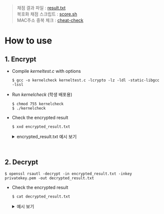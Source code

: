 > 채점 결과 파일 : [result.txt](https://github.com/CELL-DGIST/2023CSE306/blob/main/result.csv)  
> 복호화 채점 스크립트 : [score.sh](https://github.com/CELL-DGIST/2023CSE306/blob/main/score.sh)  
> MAC주소 중복 체크 : [cheat-check](https://github.com/CELL-DGIST/2023CSE306/blob/main/cheat-check.py)  


# How to use

## 1. Encrypt

- Compile *kerneltest.c* with options  
  ```
  $ gcc -o kernelcheck kerneltest.c -lcrypto -lz -ldl -static-libgcc -lssl
  ```
  
- Run *kernelcheck* (학생 배포용)  
  ```
  $ chmod 755 kernelcheck
  $ ./kernelcheck
  ```

- Check the encrypted result
  ```
  $ xxd encrypted_result.txt 
  ```
  <details>
  <summary> encrypted_result.txt 예시 보기</summary>
  
    ```
    00000000: 7ebb 68f8 8007 53a8 e4e5 1778 cb73 4f47  ~.h...S....x.sOG
    00000010: 6d5d 81a3 76eb d249 a130 9df1 a126 5f34  m]..v..I.0...&_4
    00000020: edf2 c870 9d3c 4ab7 3014 c924 d8b8 7ee4  ...p.<J.0..$..~.
    00000030: 5173 7910 6896 d494 0e56 6f33 9c98 d748  Qsy.h....Vo3...H
    00000040: 4ae3 5563 f894 c98c 851c edf6 88b6 50dd  J.Uc..........P.
    00000050: 5737 28a5 41ef 11bd 8e0f fe57 e07a 8c86  W7(.A......W.z..
    00000060: 8edd efd6 d064 dfa2 1136 668b d08e 6155  .....d...6f...aU
    00000070: 3560 a70d 04aa 3c95 c938 bc9b a2c7 62cf  5`....<..8....b.
    00000080: a4ae edae bd7e b8d5 c7e5 fd6e ba06 a92e  .....~.....n....
    00000090: 482b 31a3 a5a1 ad1a 0b31 ed9e d65a e3c1  H+1......1...Z..
    000000a0: b261 bae0 7551 fbaa 1a98 0e2e 4ac4 26ca  .a..uQ......J.&.
    000000b0: a4b8 28c1 09cb f9ef 7f35 578e 249e ce17  ..(......5W.$...
    000000c0: c1e2 2002 8e1f 19de 22ec 41b2 0470 1ef7  .. .....".A..p..
    000000d0: d775 ad7f 0cb8 5f54 c139 d93a 5b86 6d46  .u...._T.9.:[.mF
    000000e0: 36a6 3ed2 e90b b5b6 3c3a 1399 047a c2e2  6.>.....<:...z..
    000000f0: 324b c792 fd67 decf 183b 58e1 971b c578  2K...g...;X....x
    ```
  </details>





<br/> 

## 2. Decrypt



  ```
  $ openssl rsautl -decrypt -in encrypted_result.txt -inkey privatekey.pem -out decrypted_result.txt
  ```


- Check the encrypted result  
  ```
  $ cat decrypted_result.txt 
  ```
  
  
    <details>
  <summary> 예시 보기</summary>
  
    ```
    MAC address: dc:a6:32:9e:3b:2d 
    Kernel version: 5.15.92CSE2023-v8+ #1 SMP PREEMPT Fri Mar 17 18:54:22 KST 2023
    ```
  </details>




